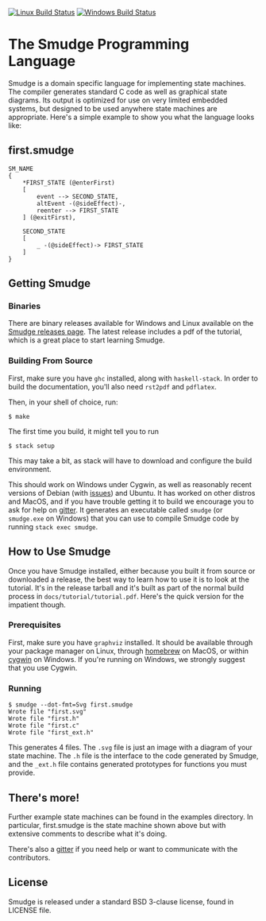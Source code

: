 [![Linux Build Status](https://img.shields.io/travis/smudgelang/smudge.svg?label=Linux%20build)](https://travis-ci.org/smudgelang/smudge)
[![Windows Build Status](https://img.shields.io/appveyor/ci/Nate-Bragg-Bose/Smudge.svg?label=Windows%20build)](https://ci.appveyor.com/project/Nate-Bragg-Bose/Smudge)

# The Smudge Programming Language

Smudge is a domain specific language for implementing state
machines. The compiler generates standard C code as well as graphical
state diagrams. Its output is optimized for use on very limited
embedded systems, but designed to be used anywhere state machines are
appropriate. Here's a simple example to show you what the language
looks like:

## first.smudge

    SM_NAME
    {
        *FIRST_STATE (@enterFirst)
        [
            event --> SECOND_STATE,
            altEvent -(@sideEffect)-,
            reenter --> FIRST_STATE
        ] (@exitFirst),
    
        SECOND_STATE
        [
            _ -(@sideEffect)-> FIRST_STATE
        ]
    }

## Getting Smudge

### Binaries

There are binary releases available for Windows and Linux available on
the
[Smudge releases page](https://github.com/smudgelang/smudge/releases). The
latest release includes a pdf of the tutorial, which is a great place
to start learning Smudge.

### Building From Source

First, make sure you have `ghc` installed, along with
`haskell-stack`. In order to build the documentation, you'll also need
`rst2pdf` and `pdflatex`.

Then, in your shell of choice, run:

    $ make

The first time you build, it might tell you to run

    $ stack setup

This may take a bit, as stack will have to download and configure the
build environment.

This should work on Windows under Cygwin, as well as reasonably recent
versions of Debian (with [issues](https://github.com/commercialhaskell/stack/blob/master/doc/faq.md#i-get-strange-ld-errors-about-recompiling-with--fpic)) and Ubuntu. It has worked on other distros and
MacOS, and if you have trouble getting it to build we encourage you to
ask for help on [gitter](https://gitter.im/smudge-sm/Lobby). It
generates an executable called `smudge` (or `smudge.exe` on Windows) that
you can use to compile Smudge code by running `stack exec smudge`.

## How to Use Smudge

Once you have Smudge installed, either because you built it from
source or downloaded a release, the best way to learn how to use it is
to look at the tutorial. It's in the release tarball and it's built as
part of the normal build process in
`docs/tutorial/tutorial.pdf`. Here's the quick version for the
impatient though.

### Prerequisites

First, make sure you have `graphviz` installed. It should be available
through your package manager on Linux, through
[homebrew](https://brew.sh/) on MacOS, or within
[cygwin](https://www.cygwin.com/) on Windows. If you're running on
Windows, we strongly suggest that you use Cygwin.

### Running

    $ smudge --dot-fmt=Svg first.smudge
    Wrote file "first.svg"
    Wrote file "first.h"
    Wrote file "first.c"
    Wrote file "first_ext.h"

This generates 4 files. The `.svg` file is just an image with a
diagram of your state machine. The `.h` file is the interface to the
code generated by Smudge, and the `_ext.h` file contains generated
prototypes for functions you must provide.

## There's more!

Further example state machines can be found in the examples
directory. In particular, first.smudge is the state machine shown
above but with extensive comments to describe what it's doing.

There's also a [gitter](https://gitter.im/smudge-sm/Lobby) if you need
help or want to communicate with the contributors.

## License

Smudge is released under a standard BSD 3-clause license, found in
LICENSE file.
